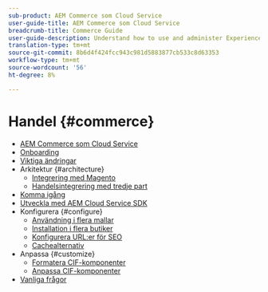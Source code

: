 ```yaml
---
sub-product: AEM Commerce som Cloud Service
user-guide-title: AEM Commerce som Cloud Service
breadcrumb-title: Commerce Guide
user-guide-description: Understand how to use and administer Experience Manager Commerce as a Cloud Service.
translation-type: tm+mt
source-git-commit: 8b6d4f424fcc943c981d5883877cb533c8d63353
workflow-type: tm+mt
source-wordcount: '56'
ht-degree: 8%

---
```



# Handel {#commerce}

+ [AEM Commerce som Cloud Service](/help/commerce-cloud/home.md)
+ [Onboarding](overview.md)
+ [Viktiga ändringar](changes.md)
+ Arkitektur {#architecture}
   + [Integrering med Magento](architecture/magento.md)
   + [Handelsintegrering med tredje part](architecture/third-party.md)
+ [Komma igång](getting-started.md)
+ [Utveckla med AEM Cloud Service SDK](develop.md)
+ Konfigurera {#configure}
   + [Användning i flera mallar](configuring/multi-template-usage.md)
   + [Installation i flera butiker](configuring/multi-store-setup.md)
   + [Konfigurera URL:er för SEO](configuring/advanced-url-configuration.md)
   + [Cachealternativ](configuring/caching.md)
+ Anpassa {#customize}
   + [Formatera CIF-komponenter](customizing/style-cif-component.md)
   + [Anpassa CIF-komponenter](customizing/customize-cif-components.md)
+ [Vanliga frågor](faq.md)
